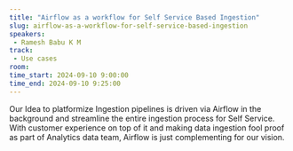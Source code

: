 ```yaml
---
title: "Airflow as a workflow for Self Service Based Ingestion"
slug: airflow-as-a-workflow-for-self-service-based-ingestion
speakers:
 - Ramesh Babu K M
track:
 - Use cases
room: 
time_start: 2024-09-10 9:00:00
time_end: 2024-09-10 9:25:00
---
```


Our Idea to platformize Ingestion pipelines is driven via Airflow in the background and streamline the entire ingestion process for Self Service.
With customer experience on top of it and making data ingestion fool proof as part of Analytics data team, Airflow is just complementing for our vision.